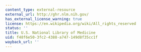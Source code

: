 ```yaml
---
content_type: external-resource
external_url: http://ghr.nlm.nih.gov/
has_external_license_warning: true
license: https://en.wikipedia.org/wiki/All_rights_reserved
status: ''
title: U.S. National Library of Medicine
uid: f48f6e50-3fc2-4388-a747-149d8f35cc1f
wayback_url: ''
---
```

